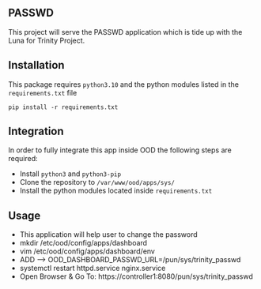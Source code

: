 ## PASSWD

This project will serve the PASSWD application which is tide up with the Luna for Trinity Project.

## Installation
This package requires `python3.10` and the python modules listed in the `requirements.txt` file
```
pip install -r requirements.txt
```

## Integration
In order to fully integrate this app inside OOD the following steps are required:
- Install `python3` and `python3-pip`
- Clone the repository to `/var/www/ood/apps/sys/`
- Install the python modules located inside `requirements.txt`

## Usage
- This application will help user to change the password
- mkdir /etc/ood/config/apps/dashboard
- vim /etc/ood/config/apps/dashboard/env
- ADD --> OOD_DASHBOARD_PASSWD_URL=/pun/sys/trinity_passwd
- systemctl restart httpd.service nginx.service
- Open Browser & Go To: https://controller1:8080/pun/sys/trinity_passwd
